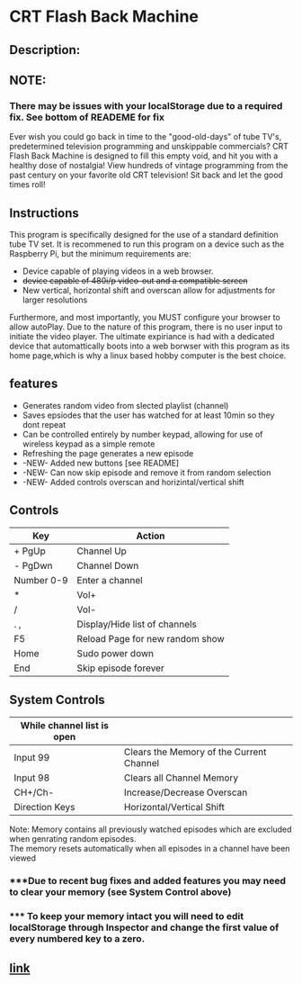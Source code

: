 # CRT Flash Back Machine
## Description:  
## NOTE: 
### There may be issues with your localStorage due to a required fix. See bottom of READEME for fix

Ever wish you could go back in time to the "good-old-days" of tube TV's, predetermined television programming and unskippable commercials? CRT Flash Back Machine is designed to fill this empty void, and hit you with a healthy dose of nostalgia! View hundreds of vintage programming from the past century on your favorite old CRT television! Sit back and let the good times roll!

## Instructions

This program is specifically designed for the use of a standard definition tube TV set.  It is recommened to run this program on a device such as the Raspberry Pi, but the minimum requirements are:

- Device capable of playing videos in a web browser.
- ~~device capable of 480i/p video-out and a compatible screen~~
- New vertical, horizontal shift and overscan allow for adjustments for larger resolutions

Furthermore, and most importantly, you MUST configure your browser to allow autoPlay. Due to the nature of this program, there is no user input to initiate the video player. The ultimate expiriance is had with a dedicated device that automattically boots into a web borwser with this program as its home page,which is why a linux based hobby computer is the best choice.

## features

- Generates random video from slected playlist (channel)
- Saves epsiodes that the user has watched for at least 10min so they dont repeat
- Can be controlled entirely by number keypad, allowing for use of wireless keypad as a simple remote
- Refreshing the page generates a new episode
- -NEW- Added new buttons [see README]
- -NEW- Can now skip episode and remove it from random selection
- -NEW- Added controls overscan and horizintal/vertical shift

## Controls
| Key  |Action   |
| ------------ | ------------ |
|  + PgUp |   Channel Up |
|  - PgDwn|  Channel Down  |
| Number 0-9  |  Enter a channel  |
|  *  |Vol+|
|  / |Vol-|
|  . , | Display/Hide list of channels  |
|  F5 | Reload Page for new random show  |
|Home| Sudo power down|
|End| Skip episode forever|



## System Controls
|While channel list is open| |
|---------------|---------------|
|Input 99| Clears the Memory of the Current Channel|
|Input 98| Clears all Channel Memory|  
|CH+/Ch-| Increase/Decrease Overscan|
|Direction Keys| Horizontal/Vertical Shift|

Note: Memory contains all previously watched episodes which are excluded when genrating random episodes.  
The memory resets automatically when all episodes in a channel have been viewed
### ***Due to recent bug fixes and added features you may need to clear your memory (see System Control above)
### *** To keep your memory intact you will need to edit localStorage through Inspector and change the first value of every numbered key to a zero. 

## [link](https://chriskurz098.github.io/80sGameshowPlayer/)
